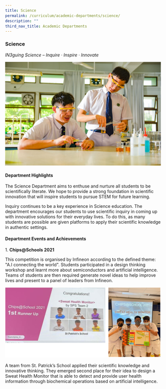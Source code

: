 ```yaml
---
title: Science
permalink: /curriculum/academic-departments/science/
description: ""
third_nav_title: Academic Departments
---
```

### **Science**

_IN3guing Science – Inquire · Inspire · Innovate_

![](/images/S1.jpg)

#### **Department Highlights**

The Science Department aims to enthuse and nurture all students to be scientifically literate. We hope to provide a strong foundation in scientific innovation that will inspire students to pursue STEM for future learning.  

  

Inquiry continues to be a key experience in Science education. The department encourages our students to use scientific inquiry in coming up with innovative solutions for their everyday lives. To do this, as many students are possible are given platforms to apply their scientific knowledge in authentic settings.

#### **Department Events and Achievements**

1. **Chips@Schools 2021**

This competition is organised by Infineon according to the defined theme: "A.I connecting the world". Students participated in a design thinking workshop and learnt more about semiconductors and artificial intelligence. Teams of students are then required generate novel ideas to help improve lives and present to a panel of leaders from Infineon.

![](/images/S2.png)



  

A team from St. Patrick’s School applied their scientific knowledge and innovative thinking. They emerged second place for their idea to design a Sweat Health Monitor that is able to detect and provide user health information through biochemical operations based on artificial intelligence.